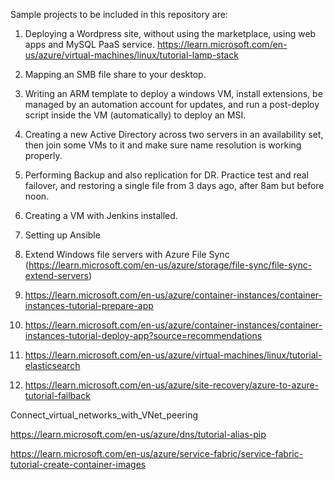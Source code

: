 Sample projects to be included in this repository are:

1. Deploying a Wordpress site, without using the marketplace, using web apps and MySQL PaaS service.
https://learn.microsoft.com/en-us/azure/virtual-machines/linux/tutorial-lamp-stack

2. Mapping an SMB file share to your desktop.

3. Writing an ARM template to deploy a windows VM, install extensions, be managed by an automation account for updates, and run a post-deploy script inside the VM (automatically) to deploy an MSI.

4. Creating a new Active Directory across two servers in an availability set, then join some VMs to it and make sure name resolution is working properly.

5. Performing Backup and also replication for DR. Practice test and real failover, and restoring a single file from 3 days ago, after 8am but before noon.

6. Creating a VM with Jenkins installed.

7. Setting up Ansible 

8. Extend Windows file servers with Azure File Sync (https://learn.microsoft.com/en-us/azure/storage/file-sync/file-sync-extend-servers)

9. https://learn.microsoft.com/en-us/azure/container-instances/container-instances-tutorial-prepare-app

10. https://learn.microsoft.com/en-us/azure/container-instances/container-instances-tutorial-deploy-app?source=recommendations

11. https://learn.microsoft.com/en-us/azure/virtual-machines/linux/tutorial-elasticsearch

12. https://learn.microsoft.com/en-us/azure/site-recovery/azure-to-azure-tutorial-failback

Connect_virtual_networks_with_VNet_peering

https://learn.microsoft.com/en-us/azure/dns/tutorial-alias-pip

https://learn.microsoft.com/en-us/azure/service-fabric/service-fabric-tutorial-create-container-images